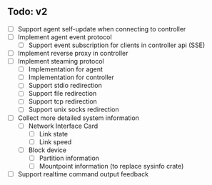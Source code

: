 ## Todo: v2

- [ ] Support agent self-update when connecting to controller
- [ ] Implement agent event protocol
  - [ ] Support event subscription for clients in controller api (SSE)
- [ ] Implement reverse proxy in controller
- [ ] Implement steaming protocol
  - [ ] Implementation for agent
  - [ ] Implementation for controller
  - [ ] Support stdio redirection
  - [ ] Support file redirection
  - [ ] Support tcp redirection
  - [ ] Support unix socks redirection
- [ ] Collect more detailed system information
  - [ ] Network Interface Card
    - [ ] Link state
    - [ ] Link speed
  - [ ] Block device
    - [ ] Partition information
    - [ ] Mountpoint information (to replace sysinfo crate)
- [ ] Support realtime command output feedback
